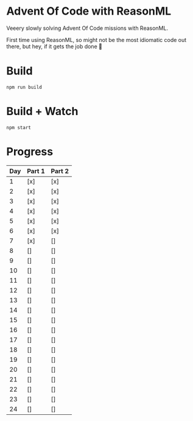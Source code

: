 # Advent Of Code with ReasonML

Veeery slowly solving Advent Of Code missions with ReasonML.

First time using ReasonML, so might not be the most idiomatic code out there,
but hey, if it gets the job done 🤠

# Build
```
npm run build
```

# Build + Watch

```
npm start
```

# Progress

| Day  | Part 1 | Part 2 |
| ---- | ------ | ------ |
| 1    | [x]     | [x]     |
| 2    | [x]     | [x]     |
| 3    | [x]     | [x]     |
| 4    | [x]     | [x]     |
| 5    | [x]     | [x]     |
| 6    | [x]     | [x]     |
| 7    | [x]     | []     |
| 8    | []     | []     |
| 9    | []     | []     |
| 10   | []     | []     |
| 11   | []     | []     |
| 12   | []     | []     |
| 13   | []     | []     |
| 14   | []     | []     |
| 15   | []     | []     |
| 16   | []     | []     |
| 17   | []     | []     |
| 18   | []     | []     |
| 19   | []     | []     |
| 20   | []     | []     |
| 21   | []     | []     |
| 22   | []     | []     |
| 23   | []     | []     |
| 24   | []     | []     |
